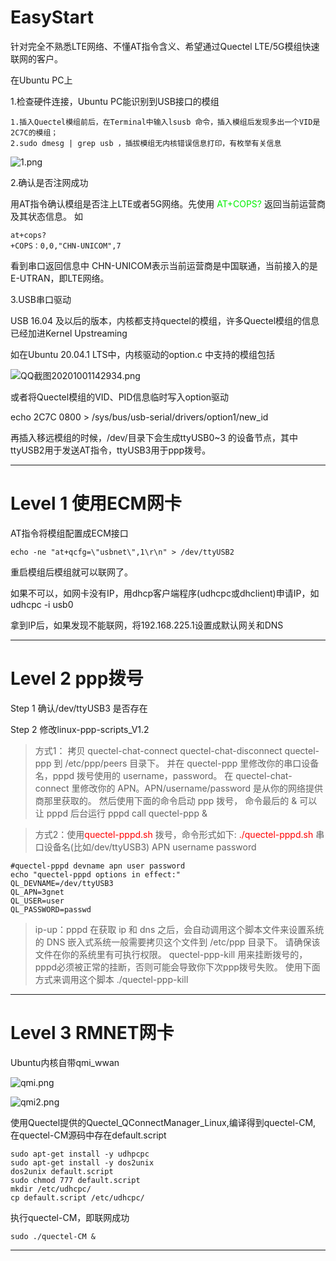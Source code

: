 # EasyStart

针对完全不熟悉LTE网络、不懂AT指令含义、希望通过Quectel LTE/5G模组快速联网的客户。

在Ubuntu PC上

1.检查硬件连接，Ubuntu PC能识别到USB接口的模组

	1.插入Quectel模组前后，在Terminal中输入lsusb 命令，插入模组后发现多出一个VID是2C7C的模组；
	2.sudo dmesg | grep usb ，插拔模组无内核错误信息打印，有枚举有关信息
![1.png](https://i.loli.net/2020/09/30/RbmdXOAu7e3vZPY.png)

2.确认是否注网成功

用AT指令确认模组是否注上LTE或者5G网络。先使用
<font color=0xff0000>AT+COPS? </font> 返回当前运营商及其状态信息。
如

	at+cops?
	+COPS：0,0,"CHN-UNICOM",7 
	
看到串口返回信息中 CHN-UNICOM表示当前运营商是中国联通，当前接入的是E-UTRAN，即LTE网络。

3.USB串口驱动

USB 16.04 及以后的版本，内核都支持quectel的模组，许多Quectel模组的信息已经加进Kernel Upstreaming

如在Ubuntu 20.04.1 LTS中，内核驱动的option.c 中支持的模组包括

![QQ截图20201001142934.png](https://i.loli.net/2020/10/01/EuHqxMQAXJpnmFK.png)

或者将Quectel模组的VID、PID信息临时写入option驱动

echo 2C7C 0800 > /sys/bus/usb-serial/drivers/option1/new_id

再插入移远模组的时候，/dev/目录下会生成ttyUSB0~3 的设备节点，其中ttyUSB2用于发送AT指令，ttyUSB3用于ppp拨号。


----------

# Level 1  使用ECM网卡

AT指令将模组配置成ECM接口
	
	echo -ne "at+qcfg=\"usbnet\",1\r\n" > /dev/ttyUSB2
	
重启模组后模组就可以联网了。

如果不可以，如网卡没有IP，用dhcp客户端程序(udhcpc或dhclient)申请IP，如udhcpc -i usb0

拿到IP后，如果发现不能联网，将192.168.225.1设置成默认网关和DNS

----------

# Level 2 ppp拨号

Step 1 确认/dev/ttyUSB3 是否存在


Step 2 修改linux-ppp-scripts_V1.2



> 方式1： 拷贝 quectel-chat-connect quectel-chat-disconnect quectel-ppp 到 /etc/ppp/peers 目录下。
并在 quectel-ppp 里修改你的串口设备名，pppd 拨号使用的 username，password。
在 quectel-chat-connect 里修改你的 APN。APN/username/password 是从你的网络提供商那里获取的。
然后使用下面的命令启动 ppp 拨号， 命令最后的 & 可以让 pppd 后台运行
pppd call quectel-ppp &


> 方式2：使用<font color="red">quectel-pppd.sh </font>  拨号，命令形式如下:
<font color="red">./quectel-pppd.sh </font> 串口设备名(比如/dev/ttyUSB3) APN username password

	#quectel-pppd devname apn user password	
	echo "quectel-pppd options in effect:"	
	QL_DEVNAME=/dev/ttyUSB3	
	QL_APN=3gnet	
	QL_USER=user	
	QL_PASSWORD=passwd

>ip-up：pppd 在获取 ip 和 dns 之后，会自动调用这个脚本文件来设置系统的 DNS
嵌入式系统一般需要拷贝这个文件到 /etc/ppp 目录下。
请确保该文件在你的系统里有可执行权限。
quectel-ppp-kill 用来挂断拨号的，pppd必须被正常的挂断，否则可能会导致你下次ppp拨号失败。
使用下面方式来调用这个脚本 ./quectel-ppp-kill 

----------

# Level 3 RMNET网卡

Ubuntu内核自带qmi_wwan

![qmi.png](https://i.loli.net/2020/10/01/LfkJCeqY4zbGOBZ.png)

![qmi2.png](https://i.loli.net/2020/10/01/gBFRKJTpn24Yb5e.png)

使用Quectel提供的Quectel\_QConnectManager\_Linux,编译得到quectel-CM, 在quectel-CM源码中存在default.script

	sudo apt-get install -y udhpcpc 
	sudo apt-get install -y dos2unix
	dos2unix default.script
	sudo chmod 777 default.script
	mkdir /etc/udhcpc/
	cp default.script /etc/udhcpc/

执行quectel-CM，即联网成功 
	
	sudo ./quectel-CM &

----------
